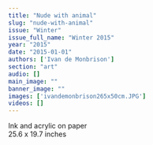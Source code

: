 ```yaml
---
title: "Nude with animal"
slug: "nude-with-animal"
issue: "Winter"
issue_full_name: "Winter 2015"
year: "2015"
date: "2015-01-01"
authors: ['Ivan de Monbrison']
section: "art"
audio: []
main_image: ""
banner_image: ""
images: ['ivandemonbrison265x50cm.JPG']
videos: []
---
```

Ink and acrylic on paper  
25.6 x 19.7 inches

